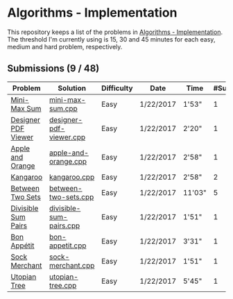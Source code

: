 # Algorithms - Implementation

This repository keeps a list of the problems in [Algorithms - Implementation](https://www.hackerrank.com/domains/algorithms/implementation). The threshold I'm currently using is 15, 30 and 45 minutes for each easy, medium and hard problem, respectively.

## Submissions (9 / 48)

|Problem|Solution|Difficulty|Date|Time|#Sub|Comment|
|---|---|---|---|---|---|---|
|[Mini-Max Sum](https://www.hackerrank.com/challenges/mini-max-sum)|[mini-max-sum.cpp](mini-max-sum.cpp)|Easy|1/22/2017|1'53"|1||
|[Designer PDF Viewer](https://www.hackerrank.com/challenges/designer-pdf-viewer)|[designer-pdf-viewer.cpp](designer-pdf-viewer.cpp)|Easy|1/22/2017|2'20"|1||
|[Apple and Orange](https://www.hackerrank.com/challenges/apple-and-orange)|[apple-and-orange.cpp](apple-and-orange.cpp)|Easy|1/22/2017|2'58"|1||
|[Kangaroo](https://www.hackerrank.com/challenges/kangaroo)|[kangaroo.cpp](kangaroo.cpp)|Easy|1/22/2017|2'58"|2||
|[Between Two Sets](https://www.hackerrank.com/challenges/between-two-sets)|[between-two-sets.cpp](between-two-sets.cpp)|Easy|1/22/2017|11'03"|5||
|[Divisible Sum Pairs](https://www.hackerrank.com/challenges/divisible-sum-pairs)|[divisible-sum-pairs.cpp](divisible-sum-pairs.cpp)|Easy|1/22/2017|1'51"|1||
|[Bon Appétit](https://www.hackerrank.com/challenges/bon-appetit)|[bon-appetit.cpp](bon-appetit.cpp)|Easy|1/22/2017|3'31"|1||
|[Sock Merchant](https://www.hackerrank.com/challenges/sock-merchant)|[sock-merchant.cpp](sock-merchant.cpp)|Easy|1/22/2017|1'51"|1||
|[Utopian Tree](https://www.hackerrank.com/challenges/utopian-tree)|[utopian-tree.cpp](utopian-tree.cpp)|Easy|1/22/2017|5'45"|1||